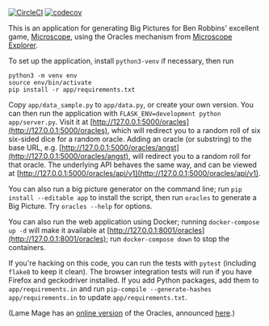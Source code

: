 [![CircleCI](https://circleci.com/gh/bensteinberg/oracles.svg?style=svg)](https://circleci.com/gh/bensteinberg/oracles) [![codecov](https://codecov.io/gh/bensteinberg/oracles/branch/master/graph/badge.svg)](https://codecov.io/gh/bensteinberg/oracles)

This is an application for generating Big Pictures for Ben Robbins'
excellent game, [Microscope](http://www.lamemage.com/microscope/),
using the Oracles mechanism from [Microscope
Explorer](http://www.lamemage.com/microscope-explorer/).

To set up the application, install `python3-venv` if necessary, then run

```
python3 -m venv env
source env/bin/activate
pip install -r app/requirements.txt
```

Copy `app/data_sample.py` to `app/data.py`, or create your own
version. You can then run the application with `FLASK_ENV=development
python app/server.py`. Visit it at
[http://127.0.0.1:5000/oracles](http://127.0.0.1:5000/oracles), which
will redirect you to a random roll of six six-sided dice for a random
oracle. Adding an oracle (or substring) to the base URL, e.g.
[http://127.0.0.1:5000/oracles/angst](http://127.0.0.1:5000/oracles/angst),
will redirect you to a random roll for that oracle. The underlying API
behaves the same way, and can be viewed at
[http://127.0.0.1:5000/oracles/api/v1](http://127.0.0.1:5000/oracles/api/v1).

You can also run a big picture generator on the command line; run `pip
install --editable app` to install the script, then run `oracles` to
generate a Big Picture. Try `oracles --help` for options.

You can also run the web application using Docker; running
`docker-compose up -d` will make it available at
[http://127.0.0.1:8001/oracles](http://127.0.0.1:8001/oracles); run
`docker-compose down` to stop the containers.

If you're hacking on this code, you can run the tests with `pytest`
(including `flake8` to keep it clean). The browser integration tests
will run if you have Firefox and geckodriver installed. If you add
Python packages, add them to `app/requirements.in` and run
`pip-compile --generate-hashes app/requirements.in` to update
`app/requirements.txt`.

(Lame Mage has an [online
version](http://www.lamemage.com/oracles/) of the
Oracles, announced
[here](http://arsludi.lamemage.com/index.php/753/oracles-for-everyone/).)
